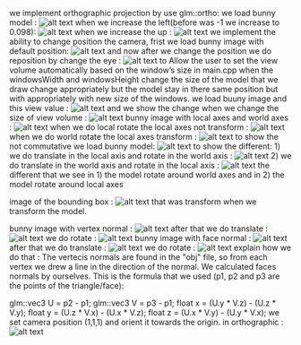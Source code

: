 we implement orthographic projection by use glm::ortho:
we load bunny model :  ![alt text](https://github.com/HaifaGraphicsCourses/computer-graphics-2023-mohamad-arrabi-mohamad-khaleel/blob/master/Assignment1Report/bunny%20image.png)
when we increase the left(before was -1 we increase to 0.098): ![alt text](https://github.com/HaifaGraphicsCourses/computer-graphics-2023-mohamad-arrabi-mohamad-khaleel/blob/master/Assignment1Report/left%20bunny%20orth.png)
when we increase the up : ![alt text](https://github.com/HaifaGraphicsCourses/computer-graphics-2023-mohamad-arrabi-mohamad-khaleel/blob/master/Assignment1Report/up%20bunny%20orth.png)
we implement the ability to change position the camera, frist we load bunny image with default position: ![alt text](https://github.com/HaifaGraphicsCourses/computer-graphics-2023-mohamad-arrabi-mohamad-khaleel/blob/master/Assignment1Report/image%20bunny%20to%20reposition.png)
and now after we change the position we do reposition by change the eye : ![alt text](https://github.com/HaifaGraphicsCourses/computer-graphics-2023-mohamad-arrabi-mohamad-khaleel/blob/master/Assignment1Report/bunny%20with%20reposition.png)
to Allow the user to set the view volume automatically based on the window’s size in main.cpp when the windowsWidth and windowsHeight change the size of the model that we draw change appropriately but the model stay in there same position but with appropriately with new size of the windows. 
we load buuny image and this view value : ![alt text](https://github.com/HaifaGraphicsCourses/computer-graphics-2023-mohamad-arrabi-mohamad-khaleel/blob/master/Assignment1Report/bunny%20image%20size%20window.png)
and we show the change when we change the size of view volume : ![alt text](https://github.com/HaifaGraphicsCourses/computer-graphics-2023-mohamad-arrabi-mohamad-khaleel/blob/master/Assignment1Report/bunny%20after%20change%20view%20volume.png)
bunny image with local axes and world axes : ![alt text](https://github.com/HaifaGraphicsCourses/computer-graphics-2023-mohamad-arrabi-mohamad-khaleel/blob/master/Assignment1Report/local%20and%20world%20axes.png)
when we do local rotate the local axes not transform : ![alt text](https://github.com/HaifaGraphicsCourses/computer-graphics-2023-mohamad-arrabi-mohamad-khaleel/blob/master/Assignment1Report/local%20axes%20local%20transformation.png)
when we do world rotate the local axes transform : ![alt text](https://github.com/HaifaGraphicsCourses/computer-graphics-2023-mohamad-arrabi-mohamad-khaleel/blob/master/Assignment1Report/local%20axes%20world%20rotate.png)
to show the not commutative we load bunny model: ![alt text](https://github.com/HaifaGraphicsCourses/computer-graphics-2023-mohamad-arrabi-mohamad-khaleel/blob/master/Assignment1Report/bunny%20not%20com.png)
to show the different: 1) we do translate in the local axis and rotate in the world axis : ![alt text](https://github.com/HaifaGraphicsCourses/computer-graphics-2023-mohamad-arrabi-mohamad-khaleel/blob/master/Assignment1Report/local%20translate%20world%20rotate.png)
2) we do translate in the world axis and rotate in the local axis : ![alt text](https://github.com/HaifaGraphicsCourses/computer-graphics-2023-mohamad-arrabi-mohamad-khaleel/blob/master/Assignment1Report/world%20translate%20local%20rotate.png)
the different that we see in 1) the model rotate around world axes and in 2) the model rotate around local axes

image of the bounding box : ![alt text](https://github.com/HaifaGraphicsCourses/computer-graphics-2023-mohamad-arrabi-mohamad-khaleel/blob/master/Assignment1Report/bounding%20box.png)
that was transform when we transform the model.

bunny image with vertex normal : ![alt text](https://github.com/HaifaGraphicsCourses/computer-graphics-2023-mohamad-arrabi-mohamad-khaleel/blob/master/Assignment1Report/vertex%20normal.png)
after that we do translate : ![alt text](https://github.com/HaifaGraphicsCourses/computer-graphics-2023-mohamad-arrabi-mohamad-khaleel/blob/master/Assignment1Report/normal%20vertex%20translate.png)
we do rotate : ![alt text](https://github.com/HaifaGraphicsCourses/computer-graphics-2023-mohamad-arrabi-mohamad-khaleel/blob/master/Assignment1Report/normal%20vertex%20rotate.png)
bunny image with face normal : ![alt text](https://github.com/HaifaGraphicsCourses/computer-graphics-2023-mohamad-arrabi-mohamad-khaleel/blob/master/Assignment1Report/face%20normal.png)
after that we do translate : ![alt text](https://github.com/HaifaGraphicsCourses/computer-graphics-2023-mohamad-arrabi-mohamad-khaleel/blob/master/Assignment1Report/face%20normal%20translate.png)
we do rotate : ![alt text](https://github.com/HaifaGraphicsCourses/computer-graphics-2023-mohamad-arrabi-mohamad-khaleel/blob/master/Assignment1Report/face%20normal%20rotate.png)
explain how we do that : The vertecis normals are found in the "obj" file, so from each vertex we drew a line in the direction of the normal.
We calculated faces normals by ourselves. This is the formula that we used (p1, p2 and p3 are the points of the triangle/face):

glm::vec3 U = p2 - p1;
glm::vec3 V = p3 - p1;
float x = (U.y * V.z) - (U.z * V.y);
float y = (U.z * V.x) - (U.x * V.z);
float z = (U.x * V.y) - (U.y * V.x);
we set camera position (1,1,1) and orient it towards the origin. in orthographic : ![alt text]()
